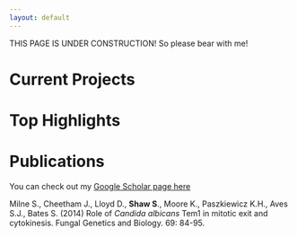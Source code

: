 ```yaml
---
layout: default
---
```

THIS PAGE IS UNDER CONSTRUCTION! So please bear with me!

# Current Projects

# Top Highlights

# Publications
You can check out my [Google Scholar page here](https://scholar.google.co.uk/citations?user=_K3aFRYAAAAJ&hl=en)

Milne S., Cheetham J., Lloyd D., **Shaw S**., Moore K., Paszkiewicz K.H., Aves S.J., Bates S. (2014) Role of *Candida albicans* Tem1 in mitotic exit and cytokinesis. Fungal Genetics and Biology. 69: 84-95. 

